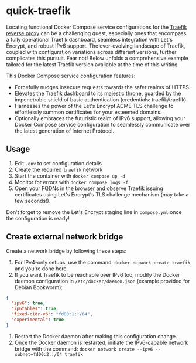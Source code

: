 # quick-traefik

Locating functional Docker Compose service configurations for the [Traefik reverse proxy](https://github.com/traefik/traefik) can be a challenging quest, especially ones that encompass
a fully operational Traefik dashboard, seamless integration with Let's Encrypt, and robust IPv6 support. The ever-evolving landscape
 of Traefik, coupled with configuration variations across different versions, further complicates this pursuit. 
Fear not! Below unfolds a comprehensive example tailored for the latest Traefik version available at the time of this writing.

This Docker Compose service configuration features:

- Forcefully nudges insecure requests towards the safer realms of HTTPS.
- Elevates the Traefik dashboard to its majestic throne, guarded by the impenetrable shield of basic authentication (credentials: traefik/traefik).
- Harnesses the power of the Let's Encrypt ACME TLS challenge to effortlessly summon certificates for your esteemed domains.
- Optionally embraces the futuristic realm of IPv6 support, allowing your Docker Compose service configuration to seamlessly communicate over the latest generation of Internet Protocol.

## Usage

1. Edit `.env` to set configuration details
1. Create the required `traefik` network
1. Start the container with `docker compose up -d`
1. Monitor for errors with `docker compose logs -f`
1. Open your FQDNs in the browser and observe Traefik issuing certificates using Let's Encrypt's TLS challenge mechanism (may take a few seconds!).

Don't forget to remove the Let's Encrypt staging line in `compose.yml` once the configuration is ready!

## Create external network bridge

Create a network bridge by following these steps:

1. For IPv4-only setups, use the command: `docker network create traefik` and you're done here.
1. If you want Traefik to be reachable over IPv6 too, modify the Docker daemon configuration in `/etc/docker/daemon.json` (example provided for Debian Bookworm):
``` json
{
  "ipv6": true,
  "ip6tables": true,
  "fixed-cidr-v6": "fd00:1::/64",
  "experimental": true
}
```
1. Restart the Docker daemon after making this configuration change.
1. Once the Docker daemon is restarted, initiate the IPv6-capable network bridge with the command: ```docker network create --ipv6 --subnet=fd00:2::/64 traefik```
